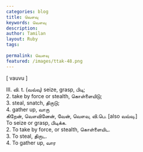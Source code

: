 ```yaml
---
categories: blog
title: வௌவு
keywords: வௌவு
description: 
author: Tamilan
layout: Ruby
tags: 
 
permalink: வௌவு
featured: /images/ttak-48.png
---
```

  
[ vauvu ]  
  
III. வி. t. (வவ்வு) seize, grasp, பிடி;   
2. take by force or stealth, கொள்ளையிடு;   
3. steal, snatch, திருடு;   
4. gather up, வாரு  
கிறேன், வௌவினேன், வேன், வௌவ, வி.பெ. [also வவ்வு.]  
To seize or grasp, பிடிக்க.   
2. To take by force, or stealth, கொள்ளையிட.   
3. To steal, திருட.   
4. To gather up, வார